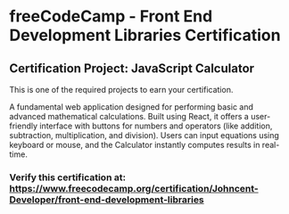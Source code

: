 # freeCodeCamp - Front End Development Libraries Certification
## Certification Project: JavaScript Calculator
This is one of the required projects to earn your certification.

A fundamental web application designed for performing basic and advanced mathematical calculations. Built using React, it offers a user-friendly interface with buttons for numbers and operators (like addition, subtraction, multiplication, and division). Users can input equations using keyboard or mouse, and the Calculator instantly computes results in real-time. 

### Verify this certification at: https://www.freecodecamp.org/certification/Johncent-Developer/front-end-development-libraries

